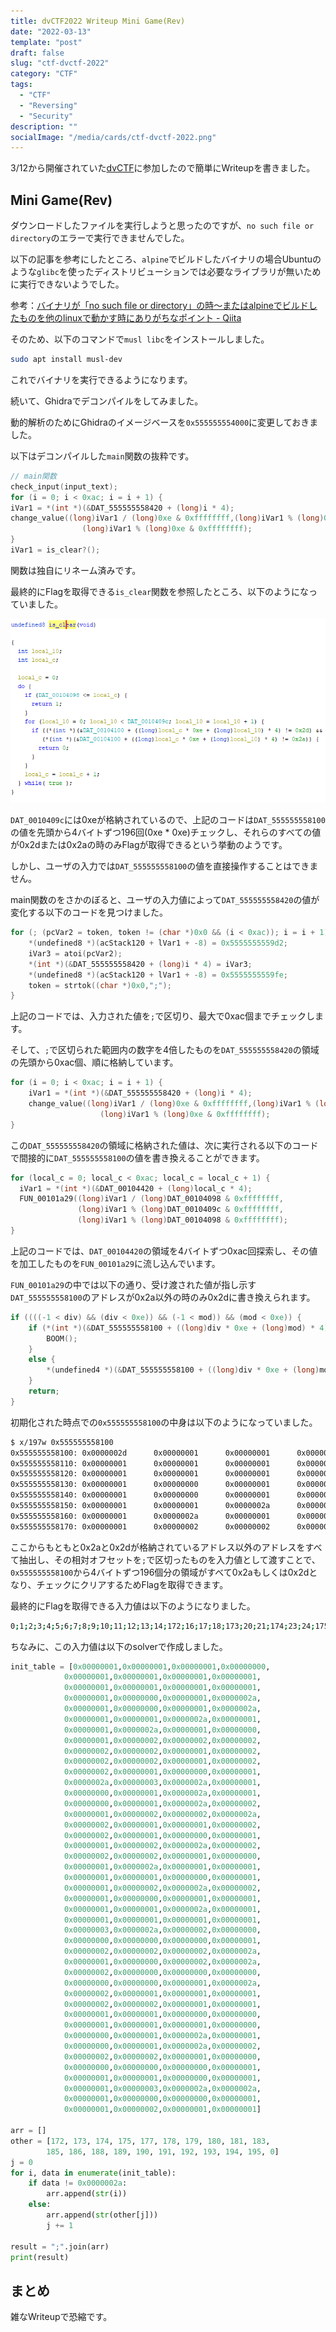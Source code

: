 ```yaml
---
title: dvCTF2022 Writeup Mini Game(Rev)
date: "2022-03-13"
template: "post"
draft: false
slug: "ctf-dvctf-2022"
category: "CTF"
tags:
  - "CTF"
  - "Reversing"
  - "Security"
description: ""
socialImage: "/media/cards/ctf-dvctf-2022.png"
---
```


3/12から開催されていた[dvCTF](https://dvc.tf/)に参加したので簡単にWriteupを書きました。

## Mini Game(Rev)

ダウンロードしたファイルを実行しようと思ったのですが、`no such file or directory`のエラーで実行できませんでした。

以下の記事を参考にしたところ、`alpine`でビルドしたバイナリの場合Ubuntuのような`glibc`を使ったディストリビューションでは必要なライブラリが無いために実行できないようでした。

参考：[バイナリが「no such file or directory」の時〜またはalpineでビルドしたものを他のlinuxで動かす時にありがちなポイント - Qiita](https://qiita.com/hrkt/items/6a2169b021e756eb32e2)

そのため、以下のコマンドで`musl libc`をインストールしました。

``` bash
sudo apt install musl-dev
```

これでバイナリを実行できるようになります。

続いて、Ghidraでデコンパイルをしてみました。

動的解析のためにGhidraのイメージベースを`0x555555554000`に変更しておきました。

以下はデコンパイルした`main`関数の抜粋です。

``` c
// main関数
check_input(input_text);
for (i = 0; i < 0xac; i = i + 1) {
iVar1 = *(int *)(&DAT_555555558420 + (long)i * 4);
change_value((long)iVar1 / (long)0xe & 0xffffffff,(long)iVar1 % (long)0xe & 0xffffffff,
                (long)iVar1 % (long)0xe & 0xffffffff);
}
iVar1 = is_clear?();
```

関数は独自にリネーム済みです。

最終的にFlagを取得できる`is_clear`関数を参照したところ、以下のようになっていました。

![image-20220314233543897](../../static/media/2022-03-13-ctf-dvctf-2022/image-20220314233543897.png)

`DAT_0010409c`には0xeが格納されているので、上記のコードは`DAT_555555558100`の値を先頭から4バイトずつ196回(0xe * 0xe)チェックし、それらのすべての値が0x2dまたは0x2aの時のみFlagが取得できるという挙動のようです。

しかし、ユーザの入力では`DAT_555555558100`の値を直接操作することはできません。

main関数のをさかのぼると、ユーザの入力値によって`DAT_555555558420`の値が変化する以下のコードを見つけました。

``` c
for (; (pcVar2 = token, token != (char *)0x0 && (i < 0xac)); i = i + 1) {
    *(undefined8 *)(acStack120 + lVar1 + -8) = 0x5555555559d2;
    iVar3 = atoi(pcVar2);
    *(int *)(&DAT_555555558420 + (long)i * 4) = iVar3;
    *(undefined8 *)(acStack120 + lVar1 + -8) = 0x5555555559fe;
    token = strtok((char *)0x0,";");
}
```

上記のコードでは、入力された値を`;`で区切り、最大で0xac個までチェックします。

そして、`;`で区切られた範囲内の数字を4倍したものを`DAT_555555558420`の領域の先頭から0xac個、順に格納しています。

``` c
for (i = 0; i < 0xac; i = i + 1) {
    iVar1 = *(int *)(&DAT_555555558420 + (long)i * 4);
    change_value((long)iVar1 / (long)0xe & 0xffffffff,(long)iVar1 % (long)0xe & 0xffffffff,
                    (long)iVar1 % (long)0xe & 0xffffffff);
}
```

この`DAT_555555558420`の領域に格納された値は、次に実行される以下のコードで間接的に`DAT_555555558100`の値を書き換えることができます。

``` c
for (local_c = 0; local_c < 0xac; local_c = local_c + 1) {
  iVar1 = *(int *)(&DAT_00104420 + (long)local_c * 4);
  FUN_00101a29((long)iVar1 / (long)DAT_00104098 & 0xffffffff,
               (long)iVar1 % (long)DAT_0010409c & 0xffffffff,
               (long)iVar1 % (long)DAT_00104098 & 0xffffffff);
}
```

上記のコードでは、`DAT_00104420`の領域を4バイトずつ0xac回探索し、その値を加工したものを`FUN_00101a29`に流し込んでいます。

`FUN_00101a29`の中では以下の通り、受け渡された値が指し示す`DAT_555555558100`のアドレスが0x2a以外の時のみ0x2dに書き換えられます。

``` c
if ((((-1 < div) && (div < 0xe)) && (-1 < mod)) && (mod < 0xe)) {
    if (*(int *)(&DAT_555555558100 + ((long)div * 0xe + (long)mod) * 4) == 0x2a) {
        BOOM();
    }
    else {
        *(undefined4 *)(&DAT_555555558100 + ((long)div * 0xe + (long)mod) * 4) = 0x2d;
    }
    return;
}
```

初期化された時点での`0x555555558100`の中身は以下のようになっていました。

``` bash
$ x/197w 0x555555558100
0x555555558100: 0x0000002d      0x00000001      0x00000001      0x00000000
0x555555558110: 0x00000001      0x00000001      0x00000001      0x00000001
0x555555558120: 0x00000001      0x00000001      0x00000001      0x00000001
0x555555558130: 0x00000001      0x00000000      0x00000001      0x0000002a
0x555555558140: 0x00000001      0x00000000      0x00000001      0x0000002a
0x555555558150: 0x00000001      0x00000001      0x0000002a      0x00000001
0x555555558160: 0x00000001      0x0000002a      0x00000001      0x00000000
0x555555558170: 0x00000001      0x00000002      0x00000002      0x00000002
```

ここからもともと0x2aと0x2dが格納されているアドレス以外のアドレスをすべて抽出し、その相対オフセットを`;`で区切ったものを入力値として渡すことで、`0x555555558100`から4バイトずつ196個分の領域がすべて0x2aもしくは0x2dとなり、チェックにクリアするためFlagを取得できます。

最終的にFlagを取得できる入力値は以下のようになりました。

``` bash
0;1;2;3;4;5;6;7;8;9;10;11;12;13;14;172;16;17;18;173;20;21;174;23;24;175;26;27;28;29;30;31;32;33;34;35;36;37;38;39;40;41;42;43;177;45;178;47;48;49;179;51;52;53;180;55;56;57;58;181;60;61;62;63;64;65;66;67;68;69;183;71;72;73;74;75;76;185;78;79;80;81;82;83;84;85;186;87;88;89;90;91;92;93;188;95;96;97;98;99;100;189;102;103;104;105;106;107;108;109;110;190;112;113;114;191;116;117;118;119;120;121;122;192;124;125;126;127;128;129;130;131;132;133;134;135;136;137;138;139;140;141;193;143;144;145;194;147;148;149;150;151;152;153;154;155;156;157;158;159;160;161;195;0;164;165;166;167;168;169;170;171
```

ちなみに、この入力値は以下のsolverで作成しました。

``` python
init_table = [0x00000001,0x00000001,0x00000001,0x00000000,
            0x00000001,0x00000001,0x00000001,0x00000001,
            0x00000001,0x00000001,0x00000001,0x00000001,
            0x00000001,0x00000000,0x00000001,0x0000002a,
            0x00000001,0x00000000,0x00000001,0x0000002a,
            0x00000001,0x00000001,0x0000002a,0x00000001,
            0x00000001,0x0000002a,0x00000001,0x00000000,
            0x00000001,0x00000002,0x00000002,0x00000002,
            0x00000002,0x00000002,0x00000001,0x00000002,
            0x00000002,0x00000002,0x00000001,0x00000002,
            0x00000002,0x00000001,0x00000000,0x00000001,
            0x0000002a,0x00000003,0x0000002a,0x00000001,
            0x00000000,0x00000001,0x0000002a,0x00000001,
            0x00000000,0x00000001,0x0000002a,0x00000002,
            0x00000001,0x00000002,0x00000002,0x0000002a,
            0x00000002,0x00000001,0x00000001,0x00000002,
            0x00000002,0x00000001,0x00000000,0x00000001,
            0x00000001,0x00000002,0x0000002a,0x00000002,
            0x00000002,0x00000002,0x00000001,0x00000000,
            0x00000001,0x0000002a,0x00000001,0x00000001,
            0x00000001,0x00000001,0x00000000,0x00000001,
            0x00000001,0x00000002,0x0000002a,0x00000002,
            0x00000001,0x00000000,0x00000001,0x00000001,
            0x00000001,0x00000001,0x0000002a,0x00000001,
            0x00000001,0x00000001,0x00000001,0x00000001,
            0x00000003,0x0000002a,0x00000002,0x00000000,
            0x00000000,0x00000000,0x00000000,0x00000001,
            0x00000002,0x00000002,0x00000002,0x0000002a,
            0x00000001,0x00000000,0x00000002,0x0000002a,
            0x00000002,0x00000000,0x00000000,0x00000000,
            0x00000000,0x00000000,0x00000001,0x0000002a,
            0x00000002,0x00000001,0x00000001,0x00000001,
            0x00000002,0x00000002,0x00000001,0x00000001,
            0x00000001,0x00000001,0x00000000,0x00000000,
            0x00000001,0x00000001,0x00000001,0x00000000,
            0x00000000,0x00000001,0x0000002a,0x00000001,
            0x00000000,0x00000001,0x0000002a,0x00000002,
            0x00000002,0x00000002,0x00000001,0x00000000,
            0x00000000,0x00000000,0x00000000,0x00000001,
            0x00000001,0x00000001,0x00000000,0x00000001,
            0x00000001,0x00000003,0x0000002a,0x0000002a,
            0x00000001,0x00000000,0x00000000,0x00000001,
            0x00000001,0x00000002,0x00000001,0x00000001]

arr = []
other = [172, 173, 174, 175, 177, 178, 179, 180, 181, 183, 
        185, 186, 188, 189, 190, 191, 192, 193, 194, 195, 0]
j = 0
for i, data in enumerate(init_table):
    if data != 0x0000002a:
        arr.append(str(i))
    else:
        arr.append(str(other[j]))
        j += 1

result = ";".join(arr)
print(result)
```

## まとめ

雑なWriteupで恐縮です。

































